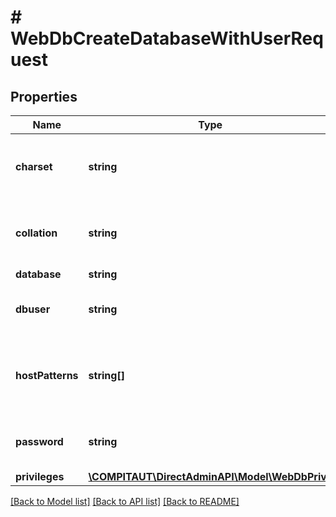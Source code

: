 # # WebDbCreateDatabaseWithUserRequest

## Properties

Name | Type | Description | Notes
------------ | ------------- | ------------- | -------------
**charset** | **string** | If empty, default server charset is used. | [optional]
**collation** | **string** | If empty, default server collation is used. | [optional]
**database** | **string** |  |
**dbuser** | **string** | If empty, database name is used. | [optional]
**hostPatterns** | **string[]** | If empty, access hosts from mysql config are used. | [optional]
**password** | **string** | If empty, random password is generated. | [optional]
**privileges** | [**\COMPITAUT\DirectAdminAPI\Model\WebDbPrivs**](WebDbPrivs.md) |  | [optional]

[[Back to Model list]](../../README.md#models) [[Back to API list]](../../README.md#endpoints) [[Back to README]](../../README.md)
